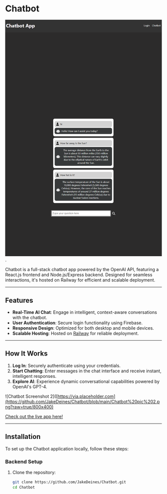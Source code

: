 # Chatbot
![Chatbot Screenshot 1](https://github.com/JakeDeines/Chatbot/blob/main/chatbot%20pic%201.png?raw=true).

Chatbot is a full-stack chatbot app powered by the OpenAI API, featuring a React.js frontend and Node.js/Express backend. Designed for seamless interactions, it's hosted on Railway for efficient and scalable deployment.

---

## Features

- **Real-Time AI Chat**: Engage in intelligent, context-aware conversations with the chatbot.
- **User Authentication**: Secure login functionality using Firebase.
- **Responsive Design**: Optimized for both desktop and mobile devices.
- **Scalable Hosting**: Hosted on [Railway](https://railway.app) for reliable deployment.

---

## How It Works

1. **Log In**: Securely authenticate using your credentials.
2. **Start Chatting**: Enter messages in the chat interface and receive instant, intelligent responses.
3. **Explore AI**: Experience dynamic conversational capabilities powered by OpenAI's GPT-4.

![Chatbot Screenshot 2]([https://via.placeholder.com](https://github.com/JakeDeines/Chatbot/blob/main/Chatbot%20pic%202.png?raw=true/800x400)

[Check out the live app here!](https://your-chatbot-live-link.com)

---

## Installation

To set up the Chatbot application locally, follow these steps:

### Backend Setup

1. Clone the repository:
   ```bash
   git clone https://github.com/JakeDeines/Chatbot.git
   cd Chatbot
